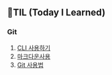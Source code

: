 ## 🌱TIL (Today I Learned)

### Git

1. [CLI 사용하기](./startcamp/CLI)
2. [마크다운사용](./startcamp/마크다운(Markdown).md)
3. [Git 사용법](./startcamp/git.md)
